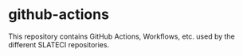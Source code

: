 # github-actions

This repository contains GitHub Actions, Workflows, etc. used by the different SLATECI repositories.
